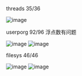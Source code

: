 threads 35/36

![image](https://github.com/ygrzxc/zjut-icicles/blob/main/%E6%93%8D%E4%BD%9C%E7%B3%BB%E7%BB%9F%E8%AF%BE%E7%A8%8B%E8%AE%BE%E8%AE%A1/img/Snipaste_2024-01-19_20-11-16.png)

userporg 92/96 浮点数有问题

![image](https://github.com/ygrzxc/zjut-icicles/blob/main/%E6%93%8D%E4%BD%9C%E7%B3%BB%E7%BB%9F%E8%AF%BE%E7%A8%8B%E8%AE%BE%E8%AE%A1/img/Snipaste_2024-01-19_22-11-48.png)
![image](https://github.com/ygrzxc/zjut-icicles/blob/main/%E6%93%8D%E4%BD%9C%E7%B3%BB%E7%BB%9F%E8%AF%BE%E7%A8%8B%E8%AE%BE%E8%AE%A1/img/Snipaste_2024-01-19_22-11-58.png)

filesys 46/46

![image](https://github.com/ygrzxc/zjut-icicles/blob/main/%E6%93%8D%E4%BD%9C%E7%B3%BB%E7%BB%9F%E8%AF%BE%E7%A8%8B%E8%AE%BE%E8%AE%A1/img/Snipaste_2024-01-19_22-13-39.png)
![image](https://github.com/ygrzxc/zjut-icicles/blob/main/%E6%93%8D%E4%BD%9C%E7%B3%BB%E7%BB%9F%E8%AF%BE%E7%A8%8B%E8%AE%BE%E8%AE%A1/img/Snipaste_2024-01-19_22-13-46.png)
